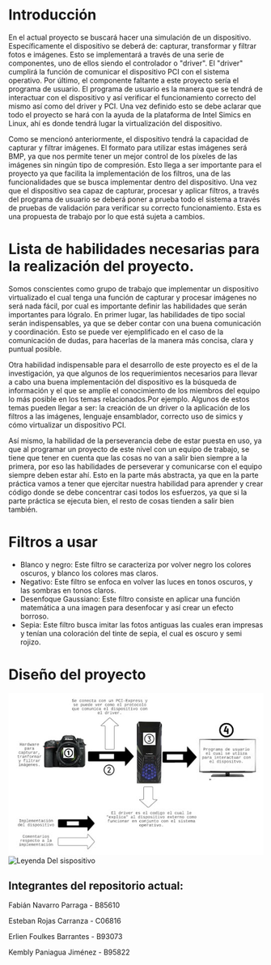 # Introducción

En el actual proyecto se buscará hacer una simulación de un dispositivo. Específicamente el dispositivo se deberá de: capturar, transformar y filtrar fotos e imágenes. Esto se implementará a través de una serie de componentes, uno de ellos siendo el controlador o "driver". El "driver" cumplirá la función de comunicar el dispositivo PCI con el sistema operativo. Por último, el componente faltante a este proyecto sería el programa de usuario. El programa de usuario es la manera que se tendrá de interactuar con el dispositivo y así verificar el funcionamiento correcto del mismo así como del driver y PCI. Una vez definido esto se debe aclarar que todo el proyecto se hará con la ayuda de la plataforma de Intel Simics en Linux, ahí es donde tendrá lugar la virtualización del dispositivo.

Como se mencionó anteriormente, el dispositivo tendrá la capacidad de capturar y filtrar imágenes. El formato para utilizar estas imágenes será BMP, ya que nos permite tener un mejor control de los píxeles de las imágenes sin ningún tipo de compresión. Esto llega a ser importante para el proyecto ya que facilita la implementación de los filtros, una de las funcionalidades que se busca implementar dentro del dispositivo. Una vez que el dispositivo sea capaz de capturar, procesar y aplicar filtros, a través del programa de usuario se deberá poner a prueba todo el sistema a través de pruebas de validación para verificar su correcto funcionamiento. Esta es una propuesta de trabajo por lo que está sujeta a cambios.

# Lista de habilidades necesarias para la realización del proyecto.

Somos conscientes como grupo de trabajo que implementar un dispositivo virtualizado el cual tenga una función de capturar y procesar imágenes no será nada fácil, por cual es importante definir las habilidades que serán importantes para lógralo. En primer lugar, las habilidades de tipo social serán indispensables, ya que se deber contar con una buena comunicación y coordinación. Esto se puede ver ejemplificado en el caso de la comunicación de dudas, para hacerlas de la manera más concisa, clara y puntual posible.
 
Otra habilidad indispensable para el desarrollo de este proyecto es el de la investigación, ya que algunos de los requerimientos necesarios para llevar a cabo una buena implementación del dispositivo es la búsqueda de información y el que se amplíe el conocimiento de los miembros del equipo lo más posible en los temas relacionados.Por ejemplo. Algunos de estos  temas pueden llegar a ser: la creación de un driver o la aplicación de los filtros a las imágenes, lenguaje ensamblador, correcto uso de simics y cómo virtualizar un dispositivo PCI.
 
Así mismo, la habilidad de la perseverancia debe de estar puesta en uso, ya que al programar un proyecto de este nivel con un equipo de trabajo, se tiene que tener en cuenta que las cosas no van a salir bien siempre a la primera, por eso las habilidades de perseverar y comunicarse con el equipo siempre deben estar ahí. Esto en la parte más abstracta, ya que en la parte práctica vamos a tener que ejercitar nuestra habilidad para aprender y crear código donde se debe concentrar casi todos los esfuerzos, ya que si la parte práctica se ejecuta bien, el resto de cosas tienden a salir bien también. 

# Filtros a usar

* Blanco y negro: Este filtro se caracteriza por volver negro los colores oscuros, y blanco los colores mas claros.
* Negativo: Este filtro se enfoca en volver las luces en tonos oscuros, y las sombras en tonos claros.
* Desenfoque Gaussiano: Este filtro consiste en aplicar una función matemática a una imagen para desenfocar y así crear un efecto borroso.
* Sepia: Este filtro busca imitar las fotos antiguas las cuales eran impresas y tenían una coloración del tinte de sepia, el cual es oscuro y semi rojizo.

# Diseño del proyecto

![Diagrama Del dispositivo](/Diseño/Diagrama.jpg)
![Leyenda Del sispositivo](/Diseño/Leyenda_Diagrama.jpg)

## Integrantes del repositorio actual:

Fabián Navarro Parraga - B85610

Esteban Rojas Carranza - C06816

Erlien Foulkes Barrantes - B93073

Kembly Paniagua Jiménez	 - B95822

